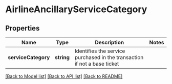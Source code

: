 # AirlineAncillaryServiceCategory

## Properties
Name | Type | Description | Notes
------------ | ------------- | ------------- | -------------
**serviceCategory** | **string** | Identifies the service purchased in the transaction if not a base ticket | 

[[Back to Model list]](../README.md#documentation-for-models) [[Back to API list]](../README.md#documentation-for-api-endpoints) [[Back to README]](../README.md)


